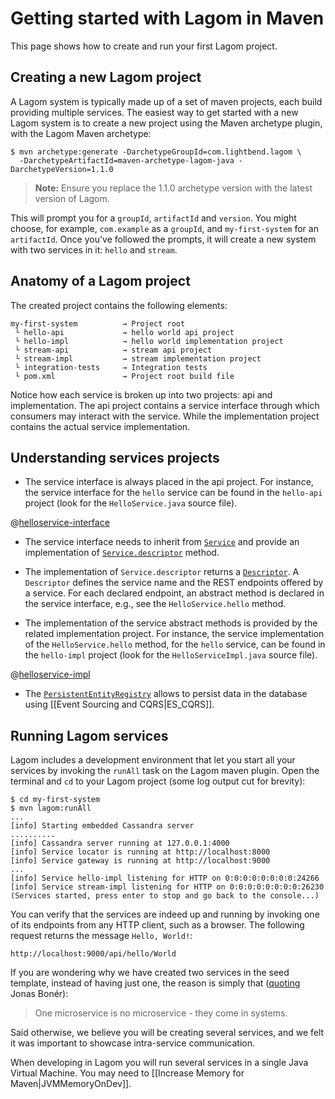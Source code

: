 # Getting started with Lagom in Maven

This page shows how to create and run your first Lagom project.

## Creating a new Lagom project

A Lagom system is typically made up of a set of maven projects, each build providing multiple services.  The easiest way to get started with a new Lagom system is to create a new project using the Maven archetype plugin, with the Lagom Maven archetype:

```
$ mvn archetype:generate -DarchetypeGroupId=com.lightbend.lagom \
  -DarchetypeArtifactId=maven-archetype-lagom-java -DarchetypeVersion=1.1.0
```

> **Note:** Ensure you replace the 1.1.0 archetype version with the latest version of Lagom.

This will prompt you for a `groupId`, `artifactId` and `version`.  You might choose, for example, `com.example` as a `groupId`, and `my-first-system` for an `artifactId`.  Once you've followed the prompts, it will create a new system with two services in it: `hello` and `stream`.

## Anatomy of a Lagom project

The created project contains the following elements:

```
my-first-system          → Project root
 └ hello-api             → hello world api project
 └ hello-impl            → hello world implementation project
 └ stream-api            → stream api project
 └ stream-impl           → stream implementation project
 └ integration-tests     → Integration tests
 └ pom.xml               → Project root build file
```

Notice how each service is broken up into two projects: api and implementation. The api project contains a service interface through which consumers may interact with the service. While the implementation project contains the actual service implementation.

## Understanding services projects


* The service interface is always placed in the api project. For instance, the service interface for the `hello` service can be found in the `hello-api` project (look for the `HelloService.java` source file).

@[helloservice-interface](code/docs/javadsl/gettingstarted/helloservice/HelloService.java)

* The service interface needs to inherit from [`Service`](api/index.html?com/lightbend/lagom/javadsl/api/Service.html) and provide an implementation of [`Service.descriptor`](api/index.html?com/lightbend/lagom/javadsl/api/Service.html#descriptor--) method.

* The implementation of `Service.descriptor` returns a [`Descriptor`](api/index.html?com/lightbend/lagom/javadsl/api/Descriptor.html). A `Descriptor` defines the service name and the REST endpoints offered by a service. For each declared endpoint, an abstract method is declared in the service interface, e.g., see the `HelloService.hello` method.

* The implementation of the service abstract methods is provided by the related implementation project. For instance, the service implementation of the `HelloService.hello` method, for the `hello` service, can be found in the `hello-impl` project (look for the `HelloServiceImpl.java` source file).

@[helloservice-impl](code/docs/javadsl/gettingstarted/helloservice/HelloServiceImpl.java)

* The [`PersistentEntityRegistry`](api/index.html?com/lightbend/lagom/javadsl/persistence/PersistentEntityRegistry.html) allows to persist data in the database using [[Event Sourcing and CQRS|ES_CQRS]].

## Running Lagom services

Lagom includes a development environment that let you start all your services by invoking the `runAll` task on the Lagom maven plugin. Open the terminal and `cd` to your Lagom project (some log output cut for brevity):

```console
$ cd my-first-system
$ mvn lagom:runAll
...
[info] Starting embedded Cassandra server
..........
[info] Cassandra server running at 127.0.0.1:4000
[info] Service locator is running at http://localhost:8000
[info] Service gateway is running at http://localhost:9000
...
[info] Service hello-impl listening for HTTP on 0:0:0:0:0:0:0:0:24266
[info] Service stream-impl listening for HTTP on 0:0:0:0:0:0:0:0:26230
(Services started, press enter to stop and go back to the console...)
```

You can verify that the services are indeed up and running by invoking one of its endpoints from any HTTP client, such as a browser. The following request returns the message `Hello, World!`:

```
http://localhost:9000/api/hello/World
```

If you are wondering why we have created two services in the seed template, instead of having just one, the reason is simply that ([quoting](https://twitter.com/jboner/status/699536472442011648) Jonas Bonér):

> One microservice is no microservice - they come in systems.

Said otherwise, we believe you will be creating several services, and we felt it was important to showcase intra-service communication.

When developing in Lagom you will run several services in a single Java Virtual Machine. You may need to [[Increase Memory for Maven|JVMMemoryOnDev]].
